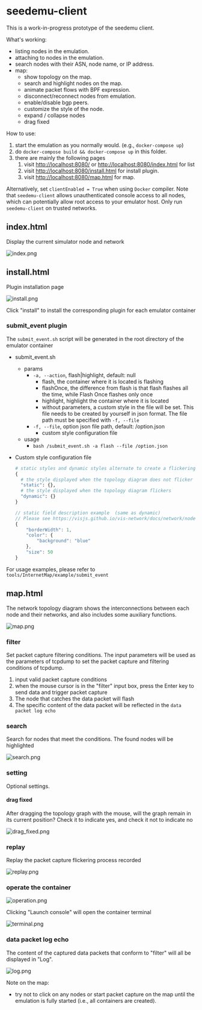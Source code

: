 # seedemu-client

This is a work-in-progress prototype of the seedemu client. 

What's working:

- listing nodes in the emulation.
- attaching to nodes in the emulation.
- search nodes with their ASN, node name, or IP address.
- map:
    - show topology on the map.
    - search and highlight nodes on the map.
    - animate packet flows with BPF expression.
    - disconnect/reconnect nodes from emulation.
    - enable/disable bgp peers.
    - customize the style of the node.
    - expand / collapse nodes
    - drag fixed

How to use:
1. start the emulation as you normally would. (e.g., `docker-compose up`)
2. do `docker-compose build && docker-compose up` in this folder.
3. there are mainly the following pages
   1. visit [http://localhost:8080/](http://localhost:8080/) or [http://localhost:8080/index.html](http://localhost:8080/index.html) for list
   2. visit [http://localhost:8080/install.html](http://localhost:8080/install.html) for install plugin.
   3. visit [http://localhost:8080/map.html](http://localhost:8080/map.html) for map.

Alternatively, set `clientEnabled = True` when using `Docker` compiler. Note that `seedemu-client` allows unauthenticated console access to all nodes, which can potentially allow root access to your emulator host. Only run `seedemu-client` on trusted networks.

## index.html

Display the current simulator node and network

![index.png](./assets/index.png)

## install.html

Plugin installation page

![install.png](./assets/install.png)

Click "install" to install the corresponding plugin for each emulator container

### submit_event plugin

The `submit_event.sh` script will be generated in the root directory of the emulator container

- submit_event.sh
  - params
    - `-a, --action`, flash|highlight, default: null
      - flash, the container where it is located is flashing
      - flashOnce, the difference from flash is that flash flashes all the time, while Flash Once flashes only once
      - highlight, highlight the container where it is located
      - without parameters, a custom style in the file will be set. This file needs to be created by yourself in json format. The file path must be specified with `-f, --file`
    - `-f, --file`, option json file path, default: /option.json
      - custom style configuration file
  - usage
    - `bash /submit_event.sh -a flash --file /option.json`
  
- Custom style configuration file
    ```python
    # static styles and dynamic styles alternate to create a flickering effect
    {
      # the style displayed when the topology diagram does not flicker
      "static": {}, 
      # the style displayed when the topology diagram flickers
      "dynamic": {}
    }
    ```
    
    ```js
    // static field description example  (same as dynamic)
    // Please see https://visjs.github.io/vis-network/docs/network/nodes.html# more detailed explanation
    {
        "borderWidth": 1,
        "color": {
            "background": "blue"
        },
        "size": 50
    }
    ```
For usage examples, please refer to `tools/InternetMap/example/submit_event`

## map.html

The network topology diagram shows the interconnections between each node and their networks, and also includes some auxiliary functions.

![map.png](./assets/map.png)

### filter

Set packet capture filtering conditions.
The input parameters will be used as the parameters of tcpdump to set the packet capture and filtering conditions of tcpdump.
1. input valid packet capture conditions
2. when the mouse cursor is in the "filter" input box, press the Enter key to send data and trigger packet capture
3. The node that catches the data packet will flash
4. The specific content of the data packet will be reflected in the `data packet log echo`

### search

Search for nodes that meet the conditions. The found nodes will be highlighted

![search.png](./assets/search.png)

### setting

Optional settings.

#### drag fixed

After dragging the topology graph with the mouse, will the graph remain in its current position? Check it to indicate yes, and check it not to indicate no

![drag_fixed.png](./assets/drag_fixed.png)

### replay

Replay the packet capture flickering process recorded

![replay.png](./assets/replay.png)

### operate the container

![operation.png](./assets/operation.png)

Clicking "Launch console" will open the container terminal

![terminal.png](./assets/terminal.png)

### data packet log echo

The content of the captured data packets that conform to "filter" will all be displayed in "Log".

![log.png](./assets/log.png)

Note on the map:

- try not to click on any nodes or start packet capture on the map until the emulation is fully started (i.e., all containers are created).